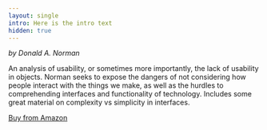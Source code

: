 ```yaml
---
layout: single
intro: Here is the intro text
hidden: true
---
```

_by Donald A. Norman_

An analysis of usability, or sometimes more importantly, the lack of usability in objects. Norman seeks to expose the dangers of not considering how people interact with the things we make, as well as the hurdles to comprehending interfaces and functionality of technology. Includes some great material on complexity vs simplicity in interfaces.

[Buy from Amazon](http://www.amazon.com/Design-Everyday-Things-Donald-Norman/dp/0465067107/ref=sr_1_1?s=books&ie=UTF8&qid=1374411678&sr=1-1&keywords=The+Design+of+Everyday+Things "The design of everyday things")
